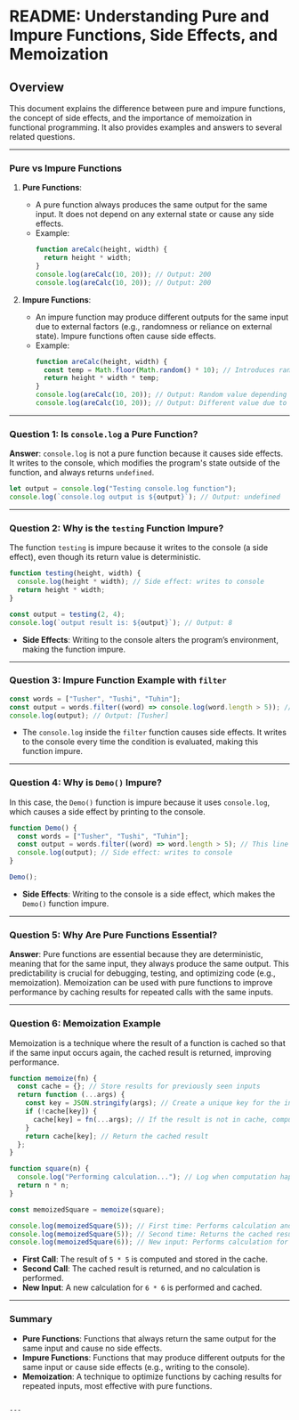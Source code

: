 # README: Understanding Pure and Impure Functions, Side Effects, and Memoization

## Overview

This document explains the difference between pure and impure functions, the concept of side effects, and the importance of memoization in functional programming. It also provides examples and answers to several related questions.

---

### **Pure vs Impure Functions**

1. **Pure Functions**:

   - A pure function always produces the same output for the same input. It does not depend on any external state or cause any side effects.
   - Example:
     ```javascript
     function areCalc(height, width) {
       return height * width;
     }
     console.log(areCalc(10, 20)); // Output: 200
     console.log(areCalc(10, 20)); // Output: 200
     ```

2. **Impure Functions**:
   - An impure function may produce different outputs for the same input due to external factors (e.g., randomness or reliance on external state). Impure functions often cause side effects.
   - Example:
     ```javascript
     function areCalc(height, width) {
       const temp = Math.floor(Math.random() * 10); // Introduces randomness
       return height * width * temp;
     }
     console.log(areCalc(10, 20)); // Output: Random value depending on `temp`
     console.log(areCalc(10, 20)); // Output: Different value due to randomness
     ```

---

### **Question 1: Is `console.log` a Pure Function?**

**Answer**: `console.log` is not a pure function because it causes side effects. It writes to the console, which modifies the program's state outside of the function, and always returns `undefined`.

```javascript
let output = console.log("Testing console.log function");
console.log(`console.log output is ${output}`); // Output: undefined
```

---

### **Question 2: Why is the `testing` Function Impure?**

The function `testing` is impure because it writes to the console (a side effect), even though its return value is deterministic.

```javascript
function testing(height, width) {
  console.log(height * width); // Side effect: writes to console
  return height * width;
}

const output = testing(2, 4);
console.log(`output result is: ${output}`); // Output: 8
```

- **Side Effects**: Writing to the console alters the program’s environment, making the function impure.

---

### **Question 3: Impure Function Example with `filter`**

```javascript
const words = ["Tusher", "Tushi", "Tuhin"];
const output = words.filter((word) => console.log(word.length > 5)); // This line logs a condition check
console.log(output); // Output: [Tusher]
```

- The `console.log` inside the `filter` function causes side effects. It writes to the console every time the condition is evaluated, making this function impure.

---

### **Question 4: Why is `Demo()` Impure?**

In this case, the `Demo()` function is impure because it uses `console.log`, which causes a side effect by printing to the console.

```javascript
function Demo() {
  const words = ["Tusher", "Tushi", "Tuhin"];
  const output = words.filter((word) => word.length > 5); // This line returns the condition value
  console.log(output); // Side effect: writes to console
}

Demo();
```

- **Side Effects**: Writing to the console is a side effect, which makes the `Demo()` function impure.

---

### **Question 5: Why Are Pure Functions Essential?**

**Answer**: Pure functions are essential because they are deterministic, meaning that for the same input, they always produce the same output. This predictability is crucial for debugging, testing, and optimizing code (e.g., memoization). Memoization can be used with pure functions to improve performance by caching results for repeated calls with the same inputs.

---

### **Question 6: Memoization Example**

Memoization is a technique where the result of a function is cached so that if the same input occurs again, the cached result is returned, improving performance.

```javascript
function memoize(fn) {
  const cache = {}; // Store results for previously seen inputs
  return function (...args) {
    const key = JSON.stringify(args); // Create a unique key for the input
    if (!cache[key]) {
      cache[key] = fn(...args); // If the result is not in cache, compute and store it
    }
    return cache[key]; // Return the cached result
  };
}

function square(n) {
  console.log("Performing calculation..."); // Log when computation happens
  return n * n;
}

const memoizedSquare = memoize(square);

console.log(memoizedSquare(5)); // First time: Performs calculation and stores it in cache
console.log(memoizedSquare(5)); // Second time: Returns the cached result, no calculation
console.log(memoizedSquare(6)); // New input: Performs calculation for 6
```

- **First Call**: The result of `5 * 5` is computed and stored in the cache.
- **Second Call**: The cached result is returned, and no calculation is performed.
- **New Input**: A new calculation for `6 * 6` is performed and cached.

---

### **Summary**

- **Pure Functions**: Functions that always return the same output for the same input and cause no side effects.
- **Impure Functions**: Functions that may produce different outputs for the same input or cause side effects (e.g., writing to the console).
- **Memoization**: A technique to optimize functions by caching results for repeated inputs, most effective with pure functions.


```

---

```
